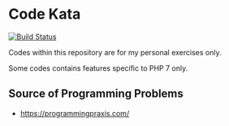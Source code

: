 # Code Kata
[![Build Status](https://travis-ci.org/jancyril/code-kata.svg?branch=master)](https://travis-ci.org/jancyril/code-kata)

Codes within this repository are for my personal exercises only.


Some codes contains features specific to PHP 7 only.

## Source of Programming Problems
 - https://programmingpraxis.com/
